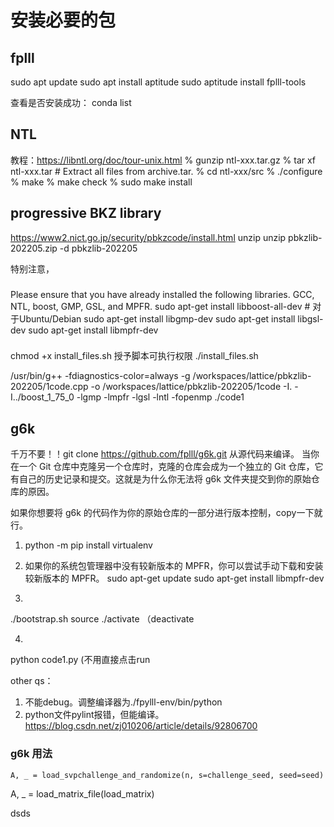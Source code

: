 # 安装必要的包

## fplll

sudo apt update
sudo apt install aptitude
sudo aptitude install fplll-tools

查看是否安装成功：
conda list

## NTL

教程：https://libntl.org/doc/tour-unix.html
   % gunzip ntl-xxx.tar.gz
   % tar xf ntl-xxx.tar   # Extract all files from archive.tar.
   % cd ntl-xxx/src
   % ./configure 
   % make
   % make check
   % sudo make install


## progressive BKZ library

https://www2.nict.go.jp/security/pbkzcode/install.html
unzip unzip pbkzlib-202205.zip -d pbkzlib-202205

特别注意，

### 

Please ensure that you have already installed the following libraries. GCC, NTL, boost, GMP, GSL, and MPFR.
sudo apt-get install libboost-all-dev  # 对于Ubuntu/Debian
sudo apt-get install libgmp-dev
sudo apt-get install libgsl-dev
sudo apt-get install libmpfr-dev

###

chmod +x install_files.sh  授予脚本可执行权限
./install_files.sh


/usr/bin/g++ -fdiagnostics-color=always -g /workspaces/lattice/pbkzlib-202205/1code.cpp -o /workspaces/lattice/pbkzlib-202205/1code -I. -I../boost_1_75_0 -lgmp -lmpfr -lgsl -lntl -fopenmp
./code1



## g6k

千万不要！！git clone https://github.com/fplll/g6k.git 从源代码来编译。
当你在一个 Git 仓库中克隆另一个仓库时，克隆的仓库会成为一个独立的 Git 仓库，它有自己的历史记录和提交。这就是为什么你无法将 g6k 文件夹提交到你的原始仓库的原因。

如果你想要将 g6k 的代码作为你的原始仓库的一部分进行版本控制，copy一下就行。





1. python -m pip install virtualenv

2. 如果你的系统包管理器中没有较新版本的 MPFR，你可以尝试手动下载和安装较新版本的 MPFR。
sudo apt-get update
sudo apt-get install libmpfr-dev

3.  
./bootstrap.sh
source ./activate （deactivate

4. 
python code1.py  (不用直接点击run


other qs：
1. 不能debug。调整编译器为./fpylll-env/bin/python
2. python文件pylint报错，但能编译。https://blog.csdn.net/zj010206/article/details/92806700




### g6k 用法

    A, _ = load_svpchallenge_and_randomize(n, s=challenge_seed, seed=seed)
   A, _ = load_matrix_file(load_matrix)


dsds